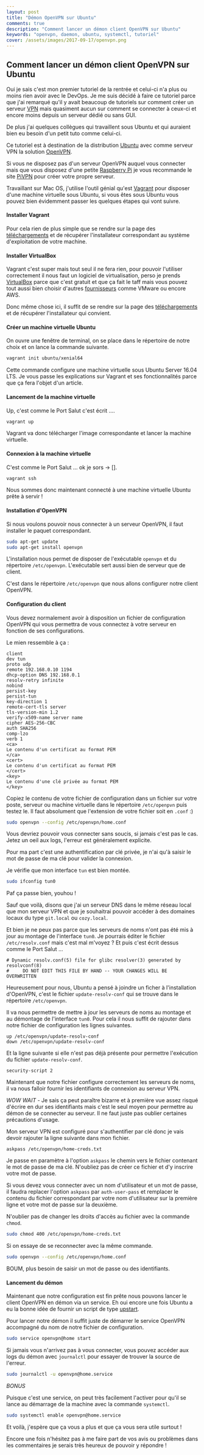 ```yaml
---
layout: post
title: "Démon OpenVPN sur Ubuntu"
comments: true
description: "Comment lancer un démon client OpenVPN sur Ubuntu"
keywords: "openvpn, daemon, ubuntu, systemctl, tutoriel"
cover: /assets/images/2017-09-17/openvpn.png
---
```


## Comment lancer un démon client OpenVPN sur Ubuntu

Oui je sais c'est mon premier tutoriel de la rentrée et celui-ci n'a plus ou moins rien avoir avec le DevOps.
Je me suis décidé à faire ce tutoriel parce que j'ai remarqué qu'il y avait beaucoup de tutoriels sur comment
créer un serveur [VPN](https://en.wikipedia.org/wiki/Virtual_private_network) mais quasiment aucun sur comment se connecter à ceux-ci et encore moins depuis un serveur dédié ou sans GUI.

De plus j'ai quelques collègues qui travaillent sous Ubuntu et qui auraient bien eu besoin d'un petit tuto comme celui-ci.

Ce tutoriel est à destination de la distribution [Ubuntu](https://www.ubuntu.com/) avec comme serveur VPN la solution [OpenVPN](https://openvpn.net/).

Si vous ne disposez pas d'un serveur OpenVPN auquel vous connecter mais que vous disposez d'une petite [Raspberry Pi](https://www.raspberrypi.org/) je vous recommande le site [PiVPN](http://www.pivpn.io/) pour créer votre propre serveur.

Travaillant sur Mac OS, j'utilise l'outil génial qu'est [Vagrant](https://www.vagrantup.com/) pour disposer d'une machine virtuelle sous Ubuntu, si vous êtes sous Ubuntu vous pouvez bien évidemment passer les quelques étapes qui vont suivre.

#### Installer Vagrant

Pour cela rien de plus simple que se rendre sur la page des [téléchargements](https://www.vagrantup.com/downloads.html) et de récupérer l'installateur correspondant au système d'exploitation de votre machine.

#### Installer VirtualBox

Vagrant c'est super mais tout seul il ne fera rien, pour pouvoir l'utiliser correctement il nous faut un logiciel de virtualisation, perso je prends [VirtualBox](https://www.virtualbox.org/) parce que c'est gratuit et que ça fait le taff mais vous pouvez tout aussi bien choisir d'autres [fournisseurs](https://www.vagrantup.com/intro/getting-started/providers.html) comme VMware ou encore AWS.

Donc même chose ici, il suffit de se rendre sur la page des [téléchargements](https://www.virtualbox.org/wiki/Downloads) et de récupérer l'installateur qui convient.

#### Créer un machine virtuelle Ubuntu

On ouvre une fenêtre de terminal, on se place dans le répertoire de notre choix et on lance la commande suivante.
```bash
vagrant init ubuntu/xenial64
```

Cette commande configure une machine virtuelle sous Ubuntu Server 16.04 LTS.
Je vous passe les explications sur Vagrant et ses fonctionnalités parce que ça fera l'objet d'un article.

#### Lancement de la machine virtuelle

Up, c'est comme le Port Salut c'est écrit ....
```bash
vagrant up
```

Vagrant va donc télécharger l'image correspondante et lancer la machine virtuelle.


#### Connexion à la machine virtuelle

C'est comme le Port Salut ... ok je sors -> [].
```bash
vagrant ssh
```

Nous sommes donc maintenant connecté à une machine virtuelle Ubuntu prête à servir !

#### Installation d'OpenVPN

Si nous voulons pouvoir nous connecter à un serveur OpenVPN, il faut installer le paquet correspondant.

```bash
sudo apt-get update
sudo apt-get install openvpn
```

L'installation nous permet de disposer de l'exécutable `openvpn` et du répertoire `/etc/openvpn`. L'exécutable sert aussi bien de serveur que de client.

C'est dans le répertoire `/etc/openvpn` que nous allons configurer notre client OpenVPN.

#### Configuration du client

Vous devez normalement avoir à disposition un fichier de configuration OpenVPN qui vous permettra de vous connectez à votre serveur en fonction de ses configurations.

Le mien ressemble à ça :
```
client
dev tun
proto udp
remote 192.168.0.10 1194
dhcp-option DNS 192.168.0.1
resolv-retry infinite
nobind
persist-key
persist-tun
key-direction 1
remote-cert-tls server
tls-version-min 1.2
verify-x509-name server name
cipher AES-256-CBC
auth SHA256
comp-lzo
verb 1
<ca>
Le contenu d'un certificat au format PEM
</ca>
<cert>
Le contenu d'un certificat au format PEM
</cert>
<key>
Le contenu d'une clé privée au format PEM
</key>
```

Copiez le contenu de votre fichier de configuration dans un fichier sur votre poste, serveur ou machine virtuelle dans le répertoire `/etc/openpvn` puis testez le. Il faut absolument que l'extension de votre fichier soit en `.conf` :)

```bash
sudo openvpn --config /etc/openvpn/home.conf
```

Vous devriez pouvoir vous connecter sans soucis, si jamais c'est pas le cas. Jetez un oeil aux logs, l'erreur est généralement explicite.

Pour ma part c'est une authentification par clé privée, je n'ai qu'à saisir le mot de passe de ma clé pour valider la connexion.

Je vérifie que mon interface `tun` est bien montée.

```bash
sudo ifconfig tun0
```

Paf ça passe bien, youhou !

Sauf que voilà, disons que j'ai un serveur DNS dans le même réseau local que mon serveur VPN et que je souhaitrai pouvoir accéder à des domaines locaux du type `git.local` ou `cozy.local`.

Et bien je ne peux pas parce que les serveurs de noms n'ont pas été mis à jour au montage de l'interface `tun0`. Je pourrais éditer le fichier `/etc/resolv.conf` mais c'est mal m'voyez ? Et puis c'est écrit dessus comme le Port Salut ...

```
# Dynamic resolv.conf(5) file for glibc resolver(3) generated by resolvconf(8)
#     DO NOT EDIT THIS FILE BY HAND -- YOUR CHANGES WILL BE OVERWRITTEN
```

Heureusement pour nous, Ubuntu a pensé à joindre un ficher à l'installation d'OpenVPN, c'est le fichier `update-resolv-conf` qui se trouve dans le répertoire `/etc/openvpn`.

Il va nous permettre de mettre à jour les serveurs de noms au montage et au démontage de l'interface `tun0`. Pour cela il nous suffit de rajouter dans notre fichier de configuration les lignes suivantes.

```
up /etc/openvpn/update-resolv-conf
down /etc/openvpn/update-resolv-conf
```

Et la ligne suivante si elle n'est pas déjà présente pour permettre l'exécution du fichier `update-resolv-conf`.

```
security-script 2
```

Maintenant que notre fichier configure correctement les serveurs de noms, il va nous falloir fournir les identifiants de connexion au serveur VPN.

*WOW WAIT* - Je sais ça peut paraître bizarre et à première vue assez risqué d'écrire en dur ses identifiants mais c'est le seul moyen pour permettre au démon de se connecter au serveur. Il ne faut juste pas oublier certaines précautions d'usage.

Mon serveur VPN est configuré pour s'authentifier par clé donc je vais devoir rajouter la ligne suivante dans mon fichier.

```
askpass /etc/openvpn/home-creds.txt
```

Je passe en paramètre à l'option `askpass` le chemin vers le fichier contenant le mot de passe de ma clé. N'oubliez pas de créer ce fichier et d'y inscrire votre mot de passe.

Si vous devez vous connecter avec un nom d'utilisateur et un mot de passe, il faudra replacer l'option `askpass` par `auth-user-pass` et remplacer le contenu du fichier correspondant par votre nom d'utilisateur sur la première ligne et votre mot de passe sur la deuxième.

N'oublier pas de changer les droits d'accès au fichier avec la commande `chmod`.

```bash
sudo chmod 400 /etc/openvpn/home-creds.txt
```

Si on essaye de se reconnecter avec la même commande.

```bash
sudo openvpn --config /etc/openvpn/home.conf
```

BOUM, plus besoin de saisir un mot de passe ou des identifiants.

#### Lancement du démon

Maintenant que notre configuration est fin prête nous pouvons lancer le client OpenVPN en démon via un service. Eh oui encore une fois Ubuntu a eu la bonne idée de fournir un script de type [upstart](https://doc.ubuntu-fr.org/upstart).

Pour lancer notre démon il suffit juste de démarrer le service OpenVPN accompagné du nom de notre fichier de configuration.

```bash
sudo service openvpn@home start
```

Si jamais vous n'arrivez pas à vous connecter, vous pouvez accéder aux logs du démon avec `journalctl` pour essayer de trouver la source de l'erreur.

```bash
sudo journalctl -u openvpn@home.service
```

*BONUS*

Puisque c'est une service, on peut très facilement l'activer pour qu'il se lance au démarrage de la machine avec la commande `systemctl`.

```bash
sudo systemctl enable openvpn@home.service
```

Et voilà, j'espère que ça vous a plus et que ça vous sera utile surtout !

Encore une fois n'hésitez pas à me faire part de vos avis ou problèmes dans les commentaires je serais très heureux de pouvoir y répondre !

